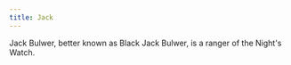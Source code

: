 ```yaml
---
title: Jack
---
```


Jack Bulwer, better known as Black Jack Bulwer, is a ranger of the Night's Watch.


